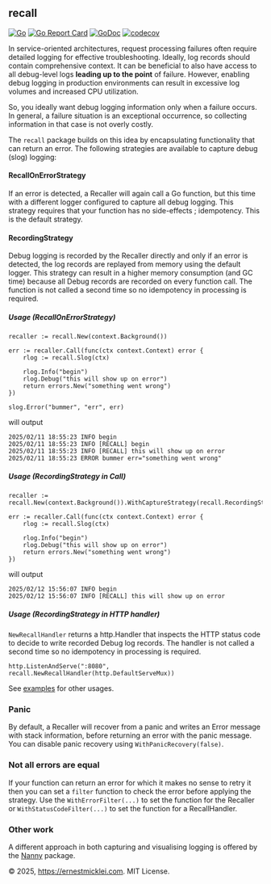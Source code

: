 ## recall

[![Go](https://github.com/emicklei/recall/actions/workflows/go.yaml/badge.svg)](https://github.com/emicklei/recall/actions/workflows/go.yaml)
[![Go Report Card](https://goreportcard.com/badge/github.com/emicklei/recall)](https://goreportcard.com/report/github.com/emicklei/recall)
[![GoDoc](https://pkg.go.dev/badge/github.com/emicklei/recall)](https://pkg.go.dev/github.com/emicklei/recall)
[![codecov](https://codecov.io/gh/emicklei/recall/branch/main/graph/badge.svg)](https://codecov.io/gh/emicklei/recall)

In service-oriented architectures, request processing failures often require detailed logging for effective troubleshooting.
Ideally, log records should contain comprehensive context.
It can be beneficial to also have access to all debug-level logs **leading up to the point** of failure.
However, enabling debug logging in production environments can result in excessive log volumes and increased CPU utilization.

So, you ideally want debug logging information only when a failure occurs. 
In general, a failure situation is an exceptional occurrence, so collecting information in that case is not overly costly.

The `recall` package builds on this idea by encapsulating functionality that can return an error. 
The following strategies are available to capture debug (slog) logging:

#### RecallOnErrorStrategy

If an error is detected, a Recaller will again call a Go function, but this time with a different logger configured to capture all debug logging. 
This strategy requires that your function has no side-effects ; idempotency.
This is the default strategy.

#### RecordingStrategy

Debug logging is recorded by the Recaller directly and only if an error is detected, the log records are replayed from memory using the default logger. 
This strategy can result in a higher memory consumption (and GC time) because all Debug records are recorded on every function call. 
The function is not called a second time so no idempotency in processing is required.

##### Usage (RecallOnErrorStrategy)

	recaller := recall.New(context.Background())

	err := recaller.Call(func(ctx context.Context) error {
		rlog := recall.Slog(ctx)
		
		rlog.Info("begin")
		rlog.Debug("this will show up on error")
		return errors.New("something went wrong")
	})
	
	slog.Error("bummer", "err", err)
	
will output

    2025/02/11 18:55:23 INFO begin
    2025/02/11 18:55:23 INFO [RECALL] begin
    2025/02/11 18:55:23 INFO [RECALL] this will show up on error
    2025/02/11 18:55:23 ERROR bummer err="something went wrong"

##### Usage (RecordingStrategy in Call)

	recaller := recall.New(context.Background()).WithCaptureStrategy(recall.RecordingStrategy)

	err := recaller.Call(func(ctx context.Context) error {
		rlog := recall.Slog(ctx)
		
		rlog.Info("begin")
		rlog.Debug("this will show up on error")
		return errors.New("something went wrong")
	})

will output

	2025/02/12 15:56:07 INFO begin
	2025/02/12 15:56:07 INFO [RECALL] this will show up on error

##### Usage (RecordingStrategy in HTTP handler)

`NewRecallHandler` returns a http.Handler that inspects the HTTP status code to decide to write recorded Debug log records. 
The handler is not called a second time so no idempotency in processing is required.

	http.ListenAndServe(":8080", recall.NewRecallHandler(http.DefaultServeMux))

See [examples](https://github.com/emicklei/recall/tree/main/examples) for other usages.

### Panic

By default, a Recaller will recover from a panic and writes an Error message with stack information, before returning an error with the panic message. You can disable panic recovery using `WithPanicRecovery(false)`.

### Not all errors are equal

If your function can return an error for which it makes no sense to retry it then you can set a `filter` function to check the error before applying the strategy. Use the `WithErrorFilter(...)` to set the function for the Recaller or `WithStatusCodeFilter(...)` to set the function for a RecallHandler.

### Other work

A different approach in both capturing and visualising logging is offered by the [Nanny](https://github.com/emicklei/nanny) package.

&copy; 2025, https://ernestmicklei.com. MIT License.
